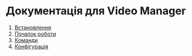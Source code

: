 # Документація для Video Manager

1. [Встановлення](./installing.md)
2. [Початок роботи](./getting-started.md)
3. [Команди](./commands/index.md)
4. [Конфігурація](./configuration.md)
